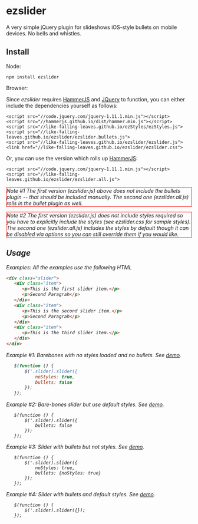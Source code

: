 # ezslider


A very simple jQuery plugin for slideshows iOS-style bullets on mobile devices.  No bells and whistles.


## Install

Node:

    npm install ezslider

Browser:

Since <em>ezslider</em> requires [HammerJS](http://hammerjs.github.io/) and [JQuery](http://jquery.org) to function, you can either include the dependencies yourself as follows:

    <script src="//code.jquery.com/jquery-1.11.1.min.js"></script>
    <script src="//hammerjs.github.io/dist/hammer.min.js"></script>
    <script src="//like-falling-leaves.github.io/ezStyles/ezStyles.js">
    <script src="//like-falling-leaves.github.io/ezslider/ezslider.bullets.js">
    <script src="//like-falling-leaves.github.io/ezslider/ezslider.js">
    <link href="//like-falling-leaves.github.io/ezslider/ezslider.css">


Or, you can use the version which rolls up [HammerJS](http://hammerjs.github.io/):

    <script src="//code.jquery.com/jquery-1.11.1.min.js"></script>
    <script src="//like-falling-leaves.github.io/ezslider/ezslider.all.js">

<p style="border: 1px solid red"> <em>Note #1<em> The first version (<em>ezslider.js</em>) above does not include the <em>bullets</em> plugin -- that should be included manually.  The second one (<em>ezslider.all.js</em>) rolls in the <em>bullet</em> plugin as well. </p>

<p style="border: 1px solid red"> <em>Note #2<em> The first version (<em>ezslider.js</em>) does not include styles required so you have to explicitly include the styles (see <em>ezslider.css</em> for sample styles).  The second one (<em>ezslider.all.js</em>) includes the styles by default though it can be disabled via options so you can still override them if you would like.

## Usage

<em>Examples</em>: All the examples use the following HTML

```html
<div class="slider">
   <div class="item">
      <p>This is the first slider item.</p>
      <p>Second Paragrah</p>
   </div>
   <div class="item">
      <p>This is the second slider item.</p>
      <p>Second Paragrah</p>
   </div>
   <div class="item">
      <p>This is the third slider item.</p>
   </div>
</div>
```

<em>Example #1</em>: Barebones with no styles loaded and no bullets.   See <a href="//like-falling-leaves.github.io/ezslider/example3.html">demo</a>.


```javascript
   $(function () {
       $('.slider).slider({
           noStyles: true,
           bullets: false
       });
   });
```

<em>Example #2</em>: Bare-bones slider but use default styles.   See <a href="//like-falling-leaves.github.io/ezslider/example2.html">demo</a>.

```javascriopt
   $(function () {
       $('.slider).slider({
           bullets: false
       });
   });
```

<em>Example #3</em>: Slider with bullets but not styles.  See <a href="//like-falling-leaves.github.io/ezslider/example3.html">demo</a>.

```javascriopt
   $(function () {
       $('.slider).slider({
           noStyles: true,
           bullets: {noStyles: true}
       });
   });
```

<em>Example #4</em>: Slider with bullets and default styles.   See <a href="//like-falling-leaves.github.io/ezslider/example3.html">demo</a>.

```javascriopt
   $(function () {
       $('.slider).slider({});
   });
```

